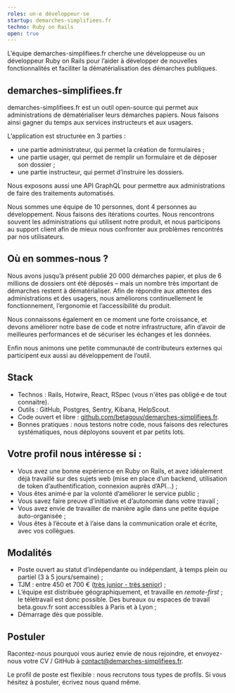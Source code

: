 ```yaml
---
roles: un·e développeur·se
startup: demarches-simplifiees.fr
techno: Ruby on Rails
open: true
---
```


L’équipe demarches-simplifiees.fr cherche une développeuse ou un développeur Ruby on Rails pour l’aider à développer de nouvelles fonctionnalités et faciliter la dématérialisation des démarches publiques.

<!--more-->

## demarches-simplifiees.fr

demarches-simplifiees.fr est un outil open-source qui permet aux administrations de dématérialiser leurs démarches papiers. Nous faisons ainsi gagner du temps aux services instructeurs et aux usagers.

L’application est structurée en 3 parties :

- une partie administrateur, qui permet la création de formulaires ;
- une partie usager, qui permet de remplir un formulaire et de déposer son dossier ;
- une partie instructeur, qui permet d’instruire les dossiers.

Nous exposons aussi une API GraphQL pour permettre aux administrations de faire des traitements automatisés.

Nous sommes une équipe de 10 personnes, dont 4 personnes au développement. Nous faisons des itérations courtes. Nous rencontrons souvent les administrations qui utilisent notre produit, et nous participons au support client afin de mieux nous confronter aux problèmes rencontrés par nos utilisateurs.

## Où en sommes-nous ?

Nous avons jusqu’à présent publié 20 000 démarches papier, et plus de 6 millions de dossiers ont été déposés – mais un nombre très important de démarches restent à dématérialiser. Afin de répondre aux attentes des administrations et des usagers, nous améliorons continuellement le fonctionnement, l’ergonomie et l’accessibilité du produit.

Nous connaissons également en ce moment une forte croissance, et devons améliorer notre base de code et notre infrastructure, afin d’avoir de meilleures performances et de sécuriser les échanges et les données.

Enfin nous animons une petite communauté de contributeurs externes qui participent eux aussi au développement de l’outil.

## Stack

- Technos : Rails, Hotwire, React, RSpec (vous n'êtes pas obligé·e de tout connaitre).
- Outils : GitHub, Postgres, Sentry, Kibana, HelpScout.
- Code ouvert et libre : [github.com/betagouv/demarches-simplifiees.fr](https://github.com/betagouv/demarches-simplifiees.fr).
- Bonnes pratiques : nous testons notre code, nous faisons des relectures systématiques, nous déployons souvent et par petits lots.

## Votre profil nous intéresse si :

- Vous avez une bonne expérience en Ruby on Rails, et avez idéalement déjà travaillé sur des sujets web (mise en place d’un backend, utilisation de token d’authentification, connexion auprès d’API…) ;
- Vous êtes animé·e par la volonté d’améliorer le service public ;
- Vous savez faire preuve d’initiative et d’autonomie dans votre travail ;
- Vous avez envie de travailler de manière agile dans une petite équipe auto-organisée ;
- Vous êtes à l’écoute et à l’aise dans la communication orale et écrite, avec vos collègues.

## Modalités

- Poste ouvert au statut d’indépendante ou indépendant, à temps plein ou partiel (3 à 5 jours/semaine) ;
- TJM : entre 450 et 700 € ([très junior - très senior](https://doc.incubateur.net/communaute/travailler-a-beta-gouv/recrutement/observatoire-revenus#la-grille)) ;
- L’équipe est distribuée géographiquement, et travaille en _remote-first_ ; le télétravail est donc possible. Des bureaux ou espaces de travail beta.gouv.fr sont accessibles à Paris et à Lyon ;
- Démarrage dès que possible.

## Postuler

Racontez-nous pourquoi vous auriez envie de nous rejoindre, et envoyez-nous votre CV / GitHub à [contact@demarches-simplifiees.fr](mailto:contact@demarches-simplifiees.fr).

Le profil de poste est flexible : nous recrutons tous types de profils. Si vous hésitez à postuler, écrivez nous quand même.
